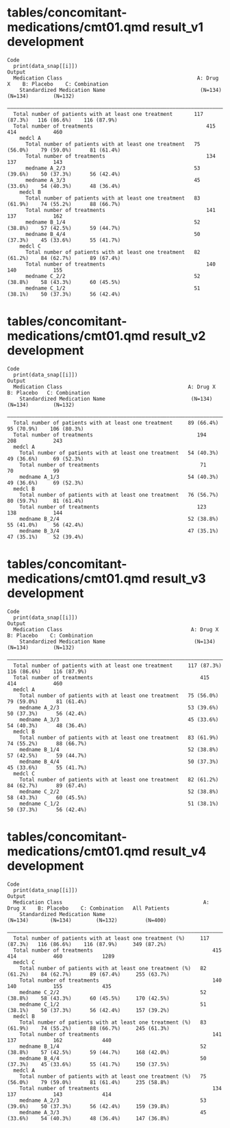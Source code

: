 # tables/concomitant-medications/cmt01.qmd result_v1 development

    Code
      print(data_snap[[i]])
    Output
      Medication Class                                            A: Drug X    B: Placebo    C: Combination
        Standardized Medication Name                               (N=134)       (N=134)        (N=132)    
      —————————————————————————————————————————————————————————————————————————————————————————————————————
      Total number of patients with at least one treatment       117 (87.3%)   116 (86.6%)    116 (87.9%)  
      Total number of treatments                                     415           414            460      
        medcl A                                                                                            
          Total number of patients with at least one treatment   75 (56.0%)    79 (59.0%)      81 (61.4%)  
          Total number of treatments                                 134           137            143      
          medname A_2/3                                          53 (39.6%)    50 (37.3%)      56 (42.4%)  
          medname A_3/3                                          45 (33.6%)    54 (40.3%)      48 (36.4%)  
        medcl B                                                                                            
          Total number of patients with at least one treatment   83 (61.9%)    74 (55.2%)      88 (66.7%)  
          Total number of treatments                                 141           137            162      
          medname B_1/4                                          52 (38.8%)    57 (42.5%)      59 (44.7%)  
          medname B_4/4                                          50 (37.3%)    45 (33.6%)      55 (41.7%)  
        medcl C                                                                                            
          Total number of patients with at least one treatment   82 (61.2%)    84 (62.7%)      89 (67.4%)  
          Total number of treatments                                 140           140            155      
          medname C_2/2                                          52 (38.8%)    58 (43.3%)      60 (45.5%)  
          medname C_1/2                                          51 (38.1%)    50 (37.3%)      56 (42.4%)  

# tables/concomitant-medications/cmt01.qmd result_v2 development

    Code
      print(data_snap[[i]])
    Output
      Medication Class                                         A: Drug X    B: Placebo   C: Combination
        Standardized Medication Name                            (N=134)      (N=134)        (N=132)    
      —————————————————————————————————————————————————————————————————————————————————————————————————
      Total number of patients with at least one treatment     89 (66.4%)   95 (70.9%)    106 (80.3%)  
      Total number of treatments                                  194          208            243      
      medcl A                                                                                          
        Total number of patients with at least one treatment   54 (40.3%)   49 (36.6%)     69 (52.3%)  
        Total number of treatments                                 71           70             99      
        medname A_1/3                                          54 (40.3%)   49 (36.6%)     69 (52.3%)  
      medcl B                                                                                          
        Total number of patients with at least one treatment   76 (56.7%)   80 (59.7%)     81 (61.4%)  
        Total number of treatments                                123          138            144      
        medname B_2/4                                          52 (38.8%)   55 (41.0%)     56 (42.4%)  
        medname B_3/4                                          47 (35.1%)   47 (35.1%)     52 (39.4%)  

# tables/concomitant-medications/cmt01.qmd result_v3 development

    Code
      print(data_snap[[i]])
    Output
      Medication Class                                          A: Drug X    B: Placebo    C: Combination
        Standardized Medication Name                             (N=134)       (N=134)        (N=132)    
      ———————————————————————————————————————————————————————————————————————————————————————————————————
      Total number of patients with at least one treatment     117 (87.3%)   116 (86.6%)    116 (87.9%)  
      Total number of treatments                                   415           414            460      
      medcl A                                                                                            
        Total number of patients with at least one treatment   75 (56.0%)    79 (59.0%)      81 (61.4%)  
        medname A_2/3                                          53 (39.6%)    50 (37.3%)      56 (42.4%)  
        medname A_3/3                                          45 (33.6%)    54 (40.3%)      48 (36.4%)  
      medcl B                                                                                            
        Total number of patients with at least one treatment   83 (61.9%)    74 (55.2%)      88 (66.7%)  
        medname B_1/4                                          52 (38.8%)    57 (42.5%)      59 (44.7%)  
        medname B_4/4                                          50 (37.3%)    45 (33.6%)      55 (41.7%)  
      medcl C                                                                                            
        Total number of patients with at least one treatment   82 (61.2%)    84 (62.7%)      89 (67.4%)  
        medname C_2/2                                          52 (38.8%)    58 (43.3%)      60 (45.5%)  
        medname C_1/2                                          51 (38.1%)    50 (37.3%)      56 (42.4%)  

# tables/concomitant-medications/cmt01.qmd result_v4 development

    Code
      print(data_snap[[i]])
    Output
      Medication Class                                              A: Drug X    B: Placebo    C: Combination   All Patients
        Standardized Medication Name                                 (N=134)       (N=134)        (N=132)         (N=400)   
      ——————————————————————————————————————————————————————————————————————————————————————————————————————————————————————
      Total number of patients with at least one treatment (%)     117 (87.3%)   116 (86.6%)    116 (87.9%)     349 (87.2%) 
      Total number of treatments                                       415           414            460             1289    
      medcl C                                                                                                               
        Total number of patients with at least one treatment (%)   82 (61.2%)    84 (62.7%)      89 (67.4%)     255 (63.7%) 
        Total number of treatments                                     140           140            155             435     
        medname C_2/2                                              52 (38.8%)    58 (43.3%)      60 (45.5%)     170 (42.5%) 
        medname C_1/2                                              51 (38.1%)    50 (37.3%)      56 (42.4%)     157 (39.2%) 
      medcl B                                                                                                               
        Total number of patients with at least one treatment (%)   83 (61.9%)    74 (55.2%)      88 (66.7%)     245 (61.3%) 
        Total number of treatments                                     141           137            162             440     
        medname B_1/4                                              52 (38.8%)    57 (42.5%)      59 (44.7%)     168 (42.0%) 
        medname B_4/4                                              50 (37.3%)    45 (33.6%)      55 (41.7%)     150 (37.5%) 
      medcl A                                                                                                               
        Total number of patients with at least one treatment (%)   75 (56.0%)    79 (59.0%)      81 (61.4%)     235 (58.8%) 
        Total number of treatments                                     134           137            143             414     
        medname A_2/3                                              53 (39.6%)    50 (37.3%)      56 (42.4%)     159 (39.8%) 
        medname A_3/3                                              45 (33.6%)    54 (40.3%)      48 (36.4%)     147 (36.8%) 

